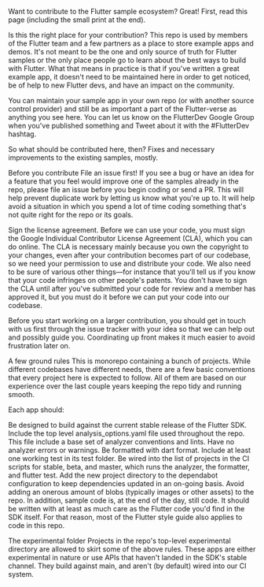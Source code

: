 Want to contribute to the Flutter sample ecosystem? Great! First, read this page (including the small print at the end).

Is this the right place for your contribution?
This repo is used by members of the Flutter team and a few partners as a place to store example apps and demos. It's not meant to be the one and only source of truth for Flutter samples or the only place people go to learn about the best ways to build with Flutter. What that means in practice is that if you've written a great example app, it doesn't need to be maintained here in order to get noticed, be of help to new Flutter devs, and have an impact on the community.

You can maintain your sample app in your own repo (or with another source control provider) and still be as important a part of the Flutter-verse as anything you see here. You can let us know on the FlutterDev Google Group when you've published something and Tweet about it with the #FlutterDev hashtag.

So what should be contributed here, then?
Fixes and necessary improvements to the existing samples, mostly.

Before you contribute
File an issue first!
If you see a bug or have an idea for a feature that you feel would improve one of the samples already in the repo, please file an issue before you begin coding or send a PR. This will help prevent duplicate work by letting us know what you're up to. It will help avoid a situation in which you spend a lot of time coding something that's not quite right for the repo or its goals.

Sign the license agreement.
Before we can use your code, you must sign the Google Individual Contributor License Agreement (CLA), which you can do online. The CLA is necessary mainly because you own the copyright to your changes, even after your contribution becomes part of our codebase, so we need your permission to use and distribute your code. We also need to be sure of various other things—for instance that you'll tell us if you know that your code infringes on other people's patents. You don't have to sign the CLA until after you've submitted your code for review and a member has approved it, but you must do it before we can put your code into our codebase.

Before you start working on a larger contribution, you should get in touch with us first through the issue tracker with your idea so that we can help out and possibly guide you. Coordinating up front makes it much easier to avoid frustration later on.

A few ground rules
This is monorepo containing a bunch of projects. While different codebases have different needs, there are a few basic conventions that every project here is expected to follow. All of them are based on our experience over the last couple years keeping the repo tidy and running smooth.

Each app should:

Be designed to build against the current stable release of the Flutter SDK.
Include the top level analysis_options.yaml file used throughout the repo. This file include a base set of analyzer conventions and lints.
Have no analyzer errors or warnings.
Be formatted with dart format.
Include at least one working test in its test folder.
Be wired into the list of projects in the CI scripts for stable, beta, and master, which runs the analyzer, the formatter, and flutter test.
Add the new project directory to the dependabot configuration to keep dependencies updated in an on-going basis.
Avoid adding an onerous amount of blobs (typically images or other assets) to the repo.
In addition, sample code is, at the end of the day, still code. It should be written with at least as much care as the Flutter code you'd find in the SDK itself. For that reason, most of the Flutter style guide also applies to code in this repo.

The experimental folder
Projects in the repo's top-level experimental directory are allowed to skirt some of the above rules. These apps are either experimental in nature or use APIs that haven't landed in the SDK's stable channel. They build against main, and aren't (by default) wired into our CI system.

